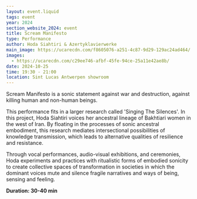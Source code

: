 ```yaml
---
layout: event.liquid
tags: event
year: 2024
section_website_2024: event
title: Scream Manifesto
type: Performance
author: Hoda Siahtiri & Azertyklavierwerke
main_image: https://ucarecdn.com/f8605076-a251-4c87-9d29-129ac24ad464/
images:
  - https://ucarecdn.com/c29ee746-afbf-45fe-94ce-25a11e42ae8b/
date: 2024-10-25
time: 19:30 - 21:00
location: Sint Lucas Antwerpen showroom
---
```

Scream Manifesto is a sonic statement against war and destruction, against killing human and non-human beings.

This performance fits in a larger research called 'Singing The Silences'. In this project, Hoda Siahtiri voices her ancestral lineage of Bakhtiari women in the west of Iran. By floating in the processes of sonic ancestral embodiment, this research mediates intersectional possibilities of knowledge transmission, which leads to alternative qualities of resilience and resistance.  

Through vocal performances, audio-visual exhibitions, and ceremonies, Hoda experiments and practices with ritualistic forms of embodied sonicity to create collective spaces of transformation in societies in which the dominant voices mute and silence fragile narratives and ways of being, sensing and feeling.

**Duration: 30-40 min**
